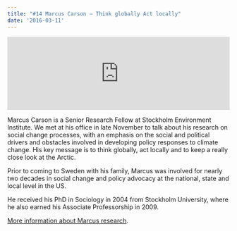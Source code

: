 ```yaml
---
title: "#14 Marcus Carson – Think globally Act locally"
date: '2016-03-11'
---
```


<iframe src="https://w.soundcloud.com/player/?url=https%3A//api.soundcloud.com/tracks/251308796&amp;amp;color=001665&amp;amp;auto_play=false&amp;amp;hide_related=false&amp;show_comments=true&amp;show_user=true&amp;show_reposts=false" width="100%" height="166" frameborder="no" scrolling="no"></iframe>

Marcus Carson is a Senior Research Fellow at Stockholm Environment Institute. We met at his office in late November to talk about his research on social change processes, with an emphasis on the social and political drivers and obstacles involved in developing policy responses to climate change. His key message is to think globally, act locally and to keep a really close look at the Arctic.

Prior to coming to Sweden with his family, Marcus was involved for nearly two decades in social change and policy advocacy at the national, state and local level in the US.

He received his PhD in Sociology in 2004 from Stockholm University, where he also earned his Associate Professorship in 2009.

[More information about Marcus research](http://www.sei-international.org/staff?staffid=243).
